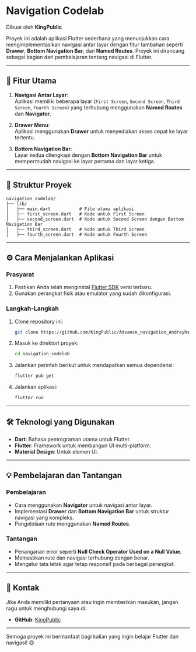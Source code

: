
# Navigation Codelab


Dibuat oleh **KingPublic**

Proyek ini adalah aplikasi Flutter sederhana yang menunjukkan cara mengimplementasikan navigasi antar layar dengan fitur tambahan seperti **Drawer**, **Bottom Navigation Bar**, dan **Named Routes**. Proyek ini dirancang sebagai bagian dari pembelajaran tentang navigasi di Flutter.

---

## 🚀 Fitur Utama

1. **Navigasi Antar Layar**:  
   Aplikasi memiliki beberapa layar (`First Screen`, `Second Screen`, `Third Screen`, `Fourth Screen`) yang terhubung menggunakan **Named Routes** dan **Navigator**.
   
2. **Drawer Menu**:  
   Aplikasi menggunakan **Drawer** untuk menyediakan akses cepat ke layar tertentu.

3. **Bottom Navigation Bar**:  
   Layar kedua dilengkapi dengan **Bottom Navigation Bar** untuk mempermudah navigasi ke layar pertama dan layar ketiga.

---

## 📂 Struktur Proyek

```plaintext
navigation_codelab/
├── lib/
│   ├── main.dart           # File utama aplikasi
│   ├── first_screen.dart   # Kode untuk First Screen
│   ├── second_screen.dart  # Kode untuk Second Screen dengan Bottom Navigation Bar
│   ├── third_screen.dart   # Kode untuk Third Screen
│   ├── fourth_screen.dart  # Kode untuk Fourth Screen
```

---

## ⚙️ Cara Menjalankan Aplikasi

### Prasyarat
1. Pastikan Anda telah menginstal [Flutter SDK](https://flutter.dev/docs/get-started/install) versi terbaru.
2. Gunakan perangkat fisik atau emulator yang sudah dikonfigurasi.

### Langkah-Langkah
1. Clone repository ini:
   ```bash
   git clone https://github.com/KingPublic/Advance_navigation_Andreyhs
   ```
2. Masuk ke direktori proyek:
   ```bash
   cd navigation_codelab
   ```
3. Jalankan perintah berikut untuk mendapatkan semua dependensi:
   ```bash
   flutter pub get
   ```
4. Jalankan aplikasi:
   ```bash
   flutter run
   ```

---

## 🛠️ Teknologi yang Digunakan 
- **Dart**: Bahasa pemrograman utama untuk Flutter.
- **Flutter**: Framework untuk membangun UI multi-platform.
- **Material Design**: Untuk elemen UI.

---

## 💡 Pembelajaran dan Tantangan
### Pembelajaran
- Cara menggunakan **Navigator** untuk navigasi antar layar.
- Implementasi **Drawer** dan **Bottom Navigation Bar** untuk struktur navigasi yang kompleks.
- Pengelolaan rute menggunakan **Named Routes**.

### Tantangan
- Penanganan error seperti **Null Check Operator Used on a Null Value**.
- Memastikan rute dan navigasi terhubung dengan benar.
- Mengatur tata letak agar tetap responsif pada berbagai perangkat.

---

## 📧 Kontak
Jika Anda memiliki pertanyaan atau ingin memberikan masukan, jangan ragu untuk menghubungi saya di:  
- **GitHub**: [KingPublic](https://github.com/KingPublic)

---

Semoga proyek ini bermanfaat bagi kalian yang ingin belajar Flutter dan navigasi! 😊
